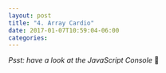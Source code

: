 ```yaml
---
layout: post
title: "4. Array Cardio"
date: 2017-01-07T10:59:04-06:00
categories:
---
```


<p><em>Psst: have a look at the JavaScript Console</em> 💁</p>

  <script>
    // Get your shorts on - this is an array workout!
    // ## Array Cardio Day 1
    // Some data we can work with
    const inventors = [
      { first: 'Albert', last: 'Einstein', year: 1879, passed: 1955 },
      { first: 'Isaac', last: 'Newton', year: 1643, passed: 1727 },
      { first: 'Galileo', last: 'Galilei', year: 1564, passed: 1642 },
      { first: 'Marie', last: 'Curie', year: 1867, passed: 1934 },
      { first: 'Johannes', last: 'Kepler', year: 1571, passed: 1630 },
      { first: 'Nicolaus', last: 'Copernicus', year: 1473, passed: 1543 },
      { first: 'Max', last: 'Planck', year: 1858, passed: 1947 },
      { first: 'Katherine', last: 'Blodgett', year: 1898, passed: 1979 },
      { first: 'Ada', last: 'Lovelace', year: 1815, passed: 1852 },
      { first: 'Sarah E.', last: 'Goode', year: 1855, passed: 1905 },
      { first: 'Lise', last: 'Meitner', year: 1878, passed: 1968 },
      { first: 'Hanna', last: 'Hammarström', year: 1829, passed: 1909 }
    ];
    const people = ['Beck, Glenn', 'Becker, Carl', 'Beckett, Samuel', 'Beddoes, Mick', 'Beecher, Henry', 'Beethoven, Ludwig', 'Begin, Menachem', 'Belloc, Hilaire', 'Bellow, Saul', 'Benchley, Robert', 'Benenson, Peter', 'Ben-Gurion, David', 'Benjamin, Walter', 'Benn, Tony', 'Bennington, Chester', 'Benson, Leana', 'Bent, Silas', 'Bentsen, Lloyd', 'Berger, Ric', 'Bergman, Ingmar', 'Berio, Luciano', 'Berle, Milton', 'Berlin, Irving', 'Berne, Eric', 'Bernhard, Sandra', 'Berra, Yogi', 'Berry, Halle', 'Berry, Wendell', 'Bethea, Erin', 'Bevan, Aneurin', 'Bevel, Ken', 'Biden, Joseph', 'Bierce, Ambrose', 'Biko, Steve', 'Billings, Josh', 'Biondo, Frank', 'Birrell, Augustine', 'Black, Elk', 'Blair, Robert', 'Blair, Tony', 'Blake, William'];
    
    // Array.prototype.filter()
    // 1. Filter the list of inventors for those who were born in the 1500's
    const fifteen = inventors.filter(item => (item.year >= 1500 && item.year < 1600));
    console.table(fifteen);
    
    // Array.prototype.map()
    // 2. Give us an array of the inventors' first and last names
    const fullNames = inventors.map(item => `${item.first} ${item.last}`);
    console.table(fullNames);
    
    // Array.prototype.sort()
    // 3. Sort the inventors by birthdate, oldest to youngest
    const sorted = inventors.sort((a, b) => (a.year < b.year) ? -1 : 1);
    console.table(sorted);
    
    // Array.prototype.reduce()
    // 4. How many years did all the inventors live?
    const totalYears = inventors.reduce((total, item) => {
    	return total + (item.passed - item.year);
    }, 0);
    console.log("total years: "+totalYears);
    
    // 5. Sort the inventors by years lived
    const yearsLived = inventors.sort((a,b) => {
    	let first = a.passed - a.year;
    	let second = b.passed - b.year;
    	return (first > second) ? 1 : -1;
    });
    console.table(yearsLived);
    
    // 6. create a list of Boulevards in Paris that contain 'de' anywhere in the name
    // https://en.wikipedia.org/wiki/Category:Boulevards_in_Paris
    const category = [...document.querySelectorAll(".mw-category a")];
    const de = category
    							.map(item => item.textContent)
    							.filter(street => street.includes("de"));
    
    // 7. sort Exercise
    // Sort the people alphabetically by last name
    const alpha = people.sort((a, b) => {
    	let [aLast, aFirst] = a.split(", ");
    	let [bLast, bFirst] = b.split(", ");
    	return (aLast > bLast) ? 1 : -1;
    });
    console.log(alpha);
    
    // 8. Reduce Exercise
    // Sum up the instances of each of these
    
    const data = ['car', 'car', 'truck', 'truck', 'bike', 'walk', 'car', 'van', 'bike', 'walk', 'car', 'van', 'car', 'truck' ];
    const transporation = data.reduce((obj, item) => {
    	
    }, {};

  </script>
